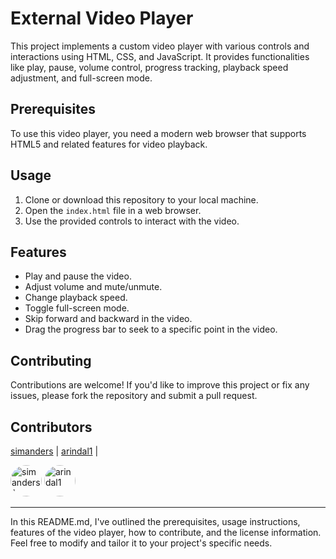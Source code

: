 # External Video Player

This project implements a custom video player with various controls and interactions using HTML, CSS, and JavaScript. It provides functionalities like play, pause, volume control, progress tracking, playback speed adjustment, and full-screen mode.

## Prerequisites

To use this video player, you need a modern web browser that supports HTML5 and related features for video playback.

## Usage

1. Clone or download this repository to your local machine.
2. Open the `index.html` file in a web browser.
3. Use the provided controls to interact with the video.

## Features

- Play and pause the video.
- Adjust volume and mute/unmute.
- Change playback speed.
- Toggle full-screen mode.
- Skip forward and backward in the video.
- Drag the progress bar to seek to a specific point in the video.

## Contributing

Contributions are welcome! If you'd like to improve this project or fix any issues, please fork the repository and submit a pull request.

## Contributors

[simanders](https://github.com/simanders) | [arindal1](https://github.com/arindal1) | 

<img src="https://avatars.githubusercontent.com/u/90633213?v=4" alt="simanders1" width="50" height="50" style="border-radius: 50%">
<img src="https://avatars.githubusercontent.com/u/110285827?v=4" alt="arindal1" width="50" height="50" style="border-radius: 50%">


---

In this README.md, I've outlined the prerequisites, usage instructions, features of the video player, how to contribute, and the license information. Feel free to modify and tailor it to your project's specific needs.

